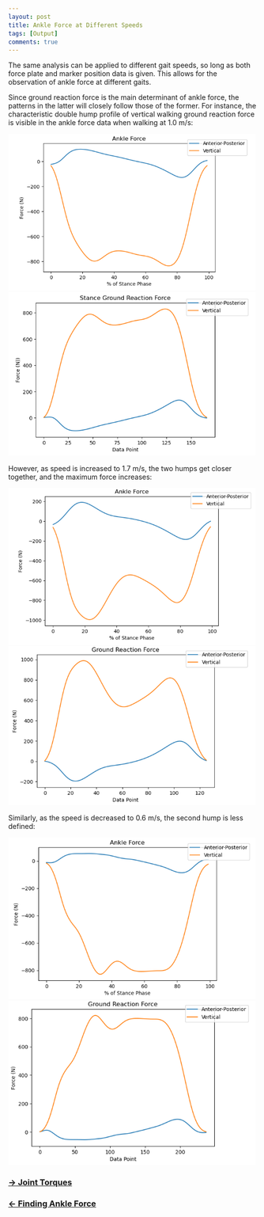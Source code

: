 ```yaml
---
layout: post
title: Ankle Force at Different Speeds
tags: [Output]
comments: true
---
```


The same analysis can be applied to different gait speeds, so long as both force plate and marker position data is given. This allows for the observation of ankle force at different gaits. 

Since ground reaction force is the main determinant of ankle force, the patterns in the latter will closely follow those of the former. For instance, the characteristic double hump profile of vertical walking ground reaction force is visible in the ankle force data when walking at 1.0 m/s:

<p float="left">
  <img src="/assets/img/Stance1.0.PNG" width="500"/>
  <img src="/assets/img/StanceForce.PNG" width="500"/>
</p>
 
However, as speed is increased to 1.7 m/s, the two humps get closer together, and the maximum force increases:

<p float="left">
  <img src="/assets/img/Stance1.7.PNG" width="500"/>
  <img src="/assets/img/StanceForce1.7.PNG" width="500"/>
</p>

Similarly, as the speed is decreased to 0.6 m/s, the second hump is less defined:

<p float="left">
  <img src="/assets/img/Stance0.6.PNG" width="500"/>
  <img src="/assets/img/StanceForce0.6.PNG" width="500"/>
</p>

### [→ Joint Torques](https://tudor-muresan.github.io/2023-04-01-joint-torques/)

### [← Finding Ankle Force](https://tudor-muresan.github.io/2023-04-03-finding-ankle-force/)
